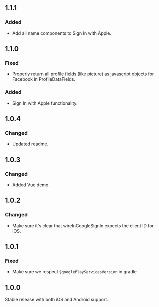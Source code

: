 ## 1.1.1

### Added

- Add all name components to Sign In with Apple.

## 1.1.0

### Fixed

- Properly return all profile fields (like picture) as javascript objects for Facebook in ProfileDataFields.

### Added

- Sign In with Apple functionality.

## 1.0.4

### Changed

- Updated readme.

## 1.0.3

### Changed

- Added Vue demo.

## 1.0.2

### Changed

- Make sure it's clear that wireInGoogleSignIn expects the client ID for iOS.

## 1.0.1

### Fixed

- Make sure we respect `$googlePlayServicesVersion` in gradle

## 1.0.0

Stable release with both iOS and Android support.
